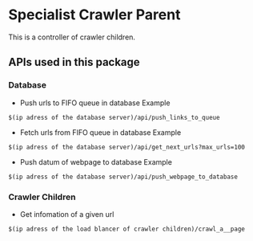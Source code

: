# Specialist Crawler Parent
This is a controller of crawler children.
## APIs used in this package
### Database
- Push urls to FIFO queue in database
Example
```
$(ip adress of the database server)/api/push_links_to_queue
```
- Fetch urls from FIFO queue in database
Example
```
$(ip adress of the database server)/api/get_next_urls?max_urls=100
```
- Push datum of webpage to database
Example
```
$(ip adress of the database server)/api/push_webpage_to_database
```
### Crawler Children
- Get infomation of a given url
```
$(ip adress of the load blancer of crawler children)/crawl_a__page
```

